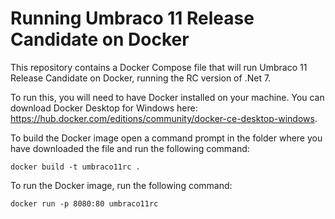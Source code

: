 # Running Umbraco 11 Release Candidate on Docker

This repository contains a Docker Compose file that will run Umbraco 11 Release Candidate on Docker, running the RC version of .Net 7.

To run this, you will need to have Docker installed on your machine. You can download Docker Desktop for Windows here: https://hub.docker.com/editions/community/docker-ce-desktop-windows.

To build the Docker image open a command prompt in the folder where you have downloaded the file and run the following command:

    docker build -t umbraco11rc .

To run the Docker image, run the following command:

    docker run -p 8080:80 umbraco11rc

